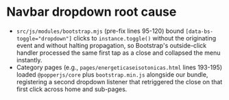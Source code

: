 # Navbar dropdown root cause
- `src/js/modules/bootstrap.mjs` (pre-fix lines 95-120) bound `[data-bs-toggle="dropdown"]` clicks to `instance.toggle()` without the originating event and without halting propagation, so Bootstrap's outside-click handler processed the same first tap as a close and collapsed the menu instantly.
- Category pages (e.g., `pages/energeticaseisotonicas.html` lines 193-195) loaded `@popperjs/core` plus `bootstrap.min.js` alongside our bundle, registering a second dropdown listener that retriggered the close on that first click across home and sub-pages.
